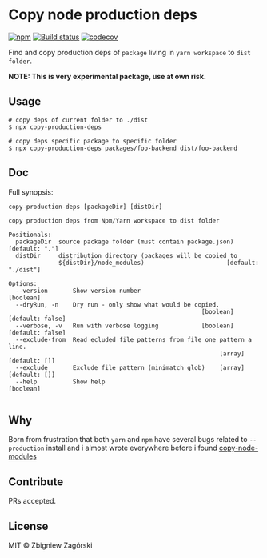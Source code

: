 # Copy node production deps

[![npm](https://img.shields.io/npm/v/copy-production-deps.svg?style=flat-square)](http://www.npmjs.com/package/copy-production-deps)
[![Build status](https://travis-ci.org/zbigg/copy-production-deps.svg?branch=master)](https://travis-ci.org/zbigg/copy-production-deps)
[![codecov](https://codecov.io/gh/zbigg/copy-production-deps/branch/master/graph/badge.svg)](https://codecov.io/gh/zbigg/copy-production-deps)

Find and copy production deps of `package` living in `yarn workspace` to `dist folder`.

**NOTE: This is very experimental package, use at own risk.**

## Usage

```shell
# copy deps of current folder to ./dist
$ npx copy-production-deps

# copy deps specific package to specific folder
$ npx copy-production-deps packages/foo-backend dist/foo-backend
```

## Doc

Full synopsis:

```
copy-production-deps [packageDir] [distDir]

copy production deps from Npm/Yarn workspace to dist folder

Positionals:
  packageDir  source package folder (must contain package.json)   [default: "."]
  distDir     distribution directory (packages will be copied to
              ${distDir}/node_modules)                       [default: "./dist"]

Options:
  --version       Show version number                                  [boolean]
  --dryRun, -n    Dry run - only show what would be copied.
                                                      [boolean] [default: false]
  --verbose, -v   Run with verbose logging            [boolean] [default: false]
  --exclude-from  Read ecluded file patterns from file one pattern a line.
                                                           [array] [default: []]
  --exclude       Exclude file pattern (minimatch glob)    [array] [default: []]
  --help          Show help                                            [boolean]


```

## Why

Born from frustration that both `yarn` and `npm` have several bugs related to `--production` install and i almost wrote everywhere before i found [copy-node-modules](https://github.com/arloliu/copy-node-modules#readme)

## Contribute

PRs accepted.

## License

MIT © Zbigniew Zagórski

